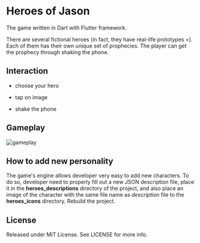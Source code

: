 # Heroes of Jason
The game written in Dart with Flutter framework.

There are several fictional heroes (in fact, they have real-life prototypes =). Each of them has their own unique set of prophecies. The player can get the prophecy through shaking the phone.
## Interaction

- choose your hero

- tap on image

- shake the phone

## Gameplay
![gameplay](./video/gameplay.gif?raw=true)

## How to add new personality
The game's engine allows developer very easy to add new characters. To do so, developer need to properly fill out a new JSON description file, place it in the **heroes_descriptions** directory of the project, and also place an image of the character with the same file name as *description* file to the **heroes_icons** directory. Rebuild the project.


## License
Released under MIT License. See LICENSE for more info.
